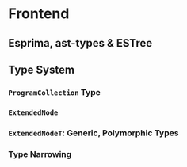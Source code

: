 # Frontend

## Esprima, ast-types & ESTree

## Type System

### `ProgramCollection` Type

### `ExtendedNode`

### `ExtendedNodeT`: Generic, Polymorphic Types

### Type Narrowing

